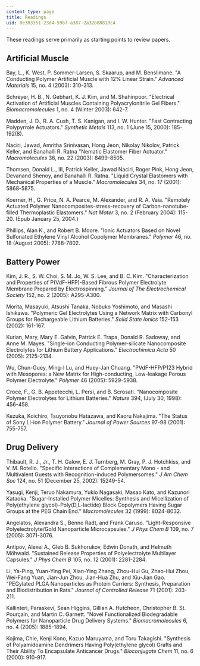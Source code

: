 ```yaml
---
content_type: page
title: Readings
uid: 0e383351-23d4-59b7-a387-2a32b8881dc4
---
```


These readings serve primarily as starting points to review papers.

Artificial Muscle
-----------------

Bay, L., K. West, P. Sommer-Larsen, S. Skaarup, and M. Benslimane. "A Conducting Polymer Artificial Muscle with 12% Linear Strain." _Advanced Materials_ 15, no. 4 (2003): 310-313.

Schreyer, H. B., N. Gebhart, K. J. Kim, and M. Shahinpoor. "Electrical Activation of Artificial Muscles Containing Polyacrylonitrile Gel Fibers." _Biomacromolecules_ 1, no. 4 (Winter 2003): 642-7.

Madden, J. D., R. A. Cush, T. S. Kanigan, and I. W. Hunter. "Fast Contracting Polypyrrole Actuators." _Synthetic Metals_ 113, no. 1 (June 15, 2000): 185-192(8).

Naciri, Jawad, Amritha Srinivasan, Hong Jeon, Nikolay Nikolov, Patrick Keller, and Banahalli R. Ratna "Nematic Elastomer Fiber Actuator." _Macromolecules_ 36, no. 22 (2003): 8499-8505.

Thomsen, Donald L., III, Patrick Keller, Jawad Naciri, Roger Pink, Hong Jeon, Devanand Shenoy, and Banahalli R. Ratna. "Liquid Crystal Elastomers with Mechanical Properties of a Muscle." _Macromolecules_ 34, no. 17 (2001): 5868-5875.

Koerner, H., G. Price, N. A. Pearce, M. Alexander, and R. A. Vaia. "Remotely Actuated Polymer Nanocomposites-stress-recovery of Carbon-nanotube-filled Thermoplastic Elastomers." _Nat Mater_ 3, no. 2 (February 2004): 115-20. (Epub January 25, 2004.)

Phillips, Alan K., and Robert B. Moore. "Ionic Actuators Based on Novel Sulfonated Ethylene Vinyl Alcohol Copolymer Membranes." _Polymer_ 46, no. 18 (August 2005): 7788-7802.

Battery Power
-------------

Kim, J. R., S. W. Choi, S. M. Jo, W. S. Lee, and B. C. Kim. "Characterization and Properties of P(VdF-HFP)-Based Fibrous Polymer Electrolyte Membrane Prepared by Electrospinning." _Journal of The Electrochemical Society_ 152, no. 2 (2005): A295-A300.

Morita, Masayuki, Atsushi Tanaka, Nobuko Yoshimoto, and Masashi Ishikawa. "Polymeric Gel Electrolytes Using a Network Matrix with Carbonyl Groups for Rechargeable Lithium Batteries." _Solid State Ionics_ 152-153 (2002): 161-167.

Kurian, Mary, Mary E. Galvin, Patrick E. Trapa, Donald R. Sadoway, and Anne M. Mayes. "Single-ion Conducting Polymer-silicate Nanocomposite Electrolytes for Lithium Battery Applications." _Electrochimica Acta_ 50 (2005): 2125-2134.

Wu, Chun-Guey, Ming-I Lu, and Huey-Jan Chuang. "PVdF-HFP/P123 Hybrid with Mesopores: a New Matrix for High-conducting, Low-leakage Porous Polymer Electrolyte." _Polymer_ 46 (2005): 5929-5938.

Croce, F., G. B. Appetecchi, L. Persi, and B. Scrosati. "Nanocomposite Polymer Electrolytes for Lithium Batteries." _Nature_ 394, (July 30, 1998): 456-458.

Kezuka, Koichiro, Tsuyonobu Hatazawa, and Kaoru Nakajima. "The Status of Sony Li-ion Polymer Battery." _Journal of Power Sources_ 97-98 (2001): 755-757.

Drug Delivery
-------------

Thibault, R. J., Jr., T. H. Galow, E. J. Turnberg, M. Gray, P. J. Hotchkiss, and V. M. Rotello. "Specific Interactions of Complementary Mono - and Multivalent Guests with Recognition-induced Polymersomes." _J Am Chem Soc_ 124, no. 51 (December 25, 2002): 15249-54.

Yasugi, Kenji, Teruo Nakamura, Yukio Nagasaki, Masao Kato, and Kazunori Kataoka. "Sugar-Installed Polymer Micelles: Synthesis and Micellization of Poly(ethylene glycol)-Poly(D,L-lactide) Block Copolymers Having Sugar Groups at the PEG Chain End." _Macromolecules_ 32 (1999): 8024-8032.

Angelatos, Alexandra S., Benno Radt, and Frank Caruso. "Light-Responsive Polyelectrolyte/Gold Nanoparticle Microcapsules." _J Phys Chem B_ 109, no. 7 (2005): 3071-3076.

Antipov, Alexei A., Gleb B. Sukhorukov, Edwin Donath, and Helmuth Möhwald. "Sustained Release Properties of Polyelectrolyte Multilayer Capsules." _J Phys Chem B_ 105, no. 12 (2001): 2281-2284.

Li, Ya-Ping, Yuan-Ying Pei, Xian-Ying Zhang, Zhou-Hui Gu, Zhao-Hui Zhou, Wei-Fang Yuan, Jian-Jun Zhou, Jian-Hua Zhu, and Xiu-Jian Gao. "PEGylated PLGA Nanoparticles as Protein Carriers: Synthesis, Preparation and Biodistribution in Rats." _Journal of Controlled Release_ 71 (2001): 203-211.

Kallinteri, Paraskevi, Sean Higgins, Gillian A. Hutcheon, Christopher B. St. Pourçain, and Martin C. Garnett. "Novel Functionalized Biodegradable Polymers for Nanoparticle Drug Delivery Systems." _Biomacromolecules_ 6, no. 4 (2005): 1885-1894.

Kojima, Chie, Kenji Kono, Kazuo Maruyama, and Toru Takagishi. "Synthesis of Polyamidoamine Dendrimers Having Poly(ethylene glycol) Grafts and Their Ability To Encapsulate Anticancer Drugs." _Bioconjugate Chem_ 11, no. 6 (2000): 910-917.